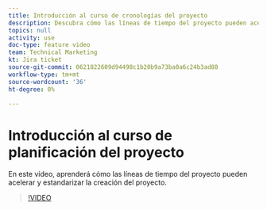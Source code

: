 ```yaml
---
title: Introducción al curso de cronologías del proyecto
description: Descubra cómo las líneas de tiempo del proyecto pueden acelerar y estandarizar la creación del proyecto.
topics: null
activity: use
doc-type: feature video
team: Technical Marketing
kt: Jira ticket
source-git-commit: 0621822609d94498c1b20b9a73ba0a6c24b3ad88
workflow-type: tm+mt
source-wordcount: '36'
ht-degree: 0%

---
```


# Introducción al curso de planificación del proyecto

En este vídeo, aprenderá cómo las líneas de tiempo del proyecto pueden acelerar y estandarizar la creación del proyecto.

>[!VIDEO](https://video.tv.adobe.com/v/335212/?quality=12)
